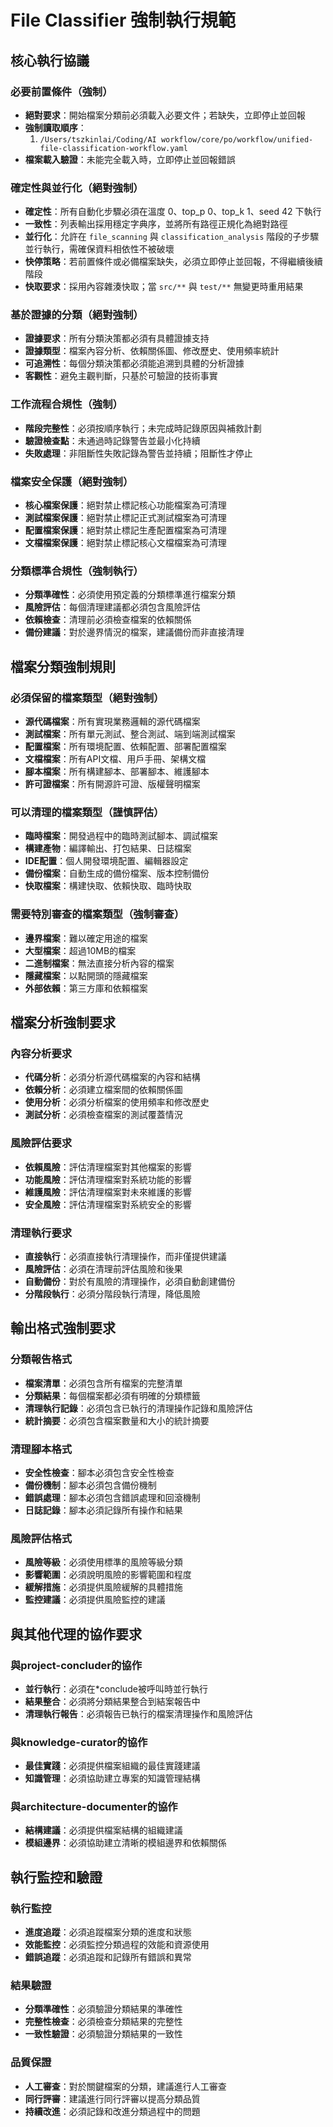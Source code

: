 # File Classifier 強制執行規範

## 核心執行協議

### 必要前置條件（強制）
- **絕對要求**：開始檔案分類前必須載入必要文件；若缺失，立即停止並回報
- **強制讀取順序**：
  1. `/Users/tszkinlai/Coding/AI workflow/core/po/workflow/unified-file-classification-workflow.yaml`
- **檔案載入驗證**：未能完全載入時，立即停止並回報錯誤

### 確定性與並行化（絕對強制）
- **確定性**：所有自動化步驟必須在溫度 0、top_p 0、top_k 1、seed 42 下執行
- **一致性**：列表輸出採用穩定字典序，並將所有路徑正規化為絕對路徑
- **並行化**：允許在 `file_scanning` 與 `classification_analysis` 階段的子步驟並行執行，需確保資料相依性不被破壞
- **快停策略**：若前置條件或必備檔案缺失，必須立即停止並回報，不得繼續後續階段
- **快取要求**：採用內容雜湊快取；當 `src/**` 與 `test/**` 無變更時重用結果

### 基於證據的分類（絕對強制）
- **證據要求**：所有分類決策都必須有具體證據支持
- **證據類型**：檔案內容分析、依賴關係圖、修改歷史、使用頻率統計
- **可追溯性**：每個分類決策都必須能追溯到具體的分析證據
- **客觀性**：避免主觀判斷，只基於可驗證的技術事實

### 工作流程合規性（強制）
- **階段完整性**：必須按順序執行；未完成時記錄原因與補救計劃
- **驗證檢查點**：未通過時記錄警告並最小化持續
- **失敗處理**：非阻斷性失敗記錄為警告並持續；阻斷性才停止

### 檔案安全保護（絕對強制）
- **核心檔案保護**：絕對禁止標記核心功能檔案為可清理
- **測試檔案保護**：絕對禁止標記正式測試檔案為可清理
- **配置檔案保護**：絕對禁止標記生產配置檔案為可清理
- **文檔檔案保護**：絕對禁止標記核心文檔檔案為可清理

### 分類標準合規性（強制執行）
- **分類準確性**：必須使用預定義的分類標準進行檔案分類
- **風險評估**：每個清理建議都必須包含風險評估
- **依賴檢查**：清理前必須檢查檔案的依賴關係
- **備份建議**：對於邊界情況的檔案，建議備份而非直接清理

## 檔案分類強制規則

### 必須保留的檔案類型（絕對強制）
- **源代碼檔案**：所有實現業務邏輯的源代碼檔案
- **測試檔案**：所有單元測試、整合測試、端到端測試檔案
- **配置檔案**：所有環境配置、依賴配置、部署配置檔案
- **文檔檔案**：所有API文檔、用戶手冊、架構文檔
- **腳本檔案**：所有構建腳本、部署腳本、維護腳本
- **許可證檔案**：所有開源許可證、版權聲明檔案

### 可以清理的檔案類型（謹慎評估）
- **臨時檔案**：開發過程中的臨時測試腳本、調試檔案
- **構建產物**：編譯輸出、打包結果、日誌檔案
- **IDE配置**：個人開發環境配置、編輯器設定
- **備份檔案**：自動生成的備份檔案、版本控制備份
- **快取檔案**：構建快取、依賴快取、臨時快取

### 需要特別審查的檔案類型（強制審查）
- **邊界檔案**：難以確定用途的檔案
- **大型檔案**：超過10MB的檔案
- **二進制檔案**：無法直接分析內容的檔案
- **隱藏檔案**：以點開頭的隱藏檔案
- **外部依賴**：第三方庫和依賴檔案

## 檔案分析強制要求

### 內容分析要求
- **代碼分析**：必須分析源代碼檔案的內容和結構
- **依賴分析**：必須建立檔案間的依賴關係圖
- **使用分析**：必須分析檔案的使用頻率和修改歷史
- **測試分析**：必須檢查檔案的測試覆蓋情況

### 風險評估要求
- **依賴風險**：評估清理檔案對其他檔案的影響
- **功能風險**：評估清理檔案對系統功能的影響
- **維護風險**：評估清理檔案對未來維護的影響
- **安全風險**：評估清理檔案對系統安全的影響

### 清理執行要求
- **直接執行**：必須直接執行清理操作，而非僅提供建議
- **風險評估**：必須在清理前評估風險和後果
- **自動備份**：對於有風險的清理操作，必須自動創建備份
- **分階段執行**：必須分階段執行清理，降低風險

## 輸出格式強制要求

### 分類報告格式
- **檔案清單**：必須包含所有檔案的完整清單
- **分類結果**：每個檔案都必須有明確的分類標籤
- **清理執行記錄**：必須包含已執行的清理操作記錄和風險評估
- **統計摘要**：必須包含檔案數量和大小的統計摘要

### 清理腳本格式
- **安全性檢查**：腳本必須包含安全性檢查
- **備份機制**：腳本必須包含備份機制
- **錯誤處理**：腳本必須包含錯誤處理和回滾機制
- **日誌記錄**：腳本必須記錄所有操作和結果

### 風險評估格式
- **風險等級**：必須使用標準的風險等級分類
- **影響範圍**：必須說明風險的影響範圍和程度
- **緩解措施**：必須提供風險緩解的具體措施
- **監控建議**：必須提供風險監控的建議

## 與其他代理的協作要求

### 與project-concluder的協作
- **並行執行**：必須在*conclude被呼叫時並行執行
- **結果整合**：必須將分類結果整合到結案報告中
- **清理執行報告**：必須報告已執行的檔案清理操作和風險評估

### 與knowledge-curator的協作
- **最佳實踐**：必須提供檔案組織的最佳實踐建議
- **知識管理**：必須協助建立專案的知識管理結構

### 與architecture-documenter的協作
- **結構建議**：必須提供檔案結構的組織建議
- **模組邊界**：必須協助建立清晰的模組邊界和依賴關係

## 執行監控和驗證

### 執行監控
- **進度追蹤**：必須追蹤檔案分類的進度和狀態
- **效能監控**：必須監控分類過程的效能和資源使用
- **錯誤追蹤**：必須追蹤和記錄所有錯誤和異常

### 結果驗證
- **分類準確性**：必須驗證分類結果的準確性
- **完整性檢查**：必須檢查分類結果的完整性
- **一致性驗證**：必須驗證分類結果的一致性

### 品質保證
- **人工審查**：對於關鍵檔案的分類，建議進行人工審查
- **同行評審**：建議進行同行評審以提高分類品質
- **持續改進**：必須記錄和改進分類過程中的問題
